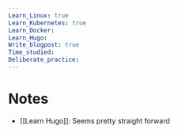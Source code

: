 ```yaml
---
Learn_Linux: true
Learn_Kubernetes: true
Learn_Docker: 
Learn_Hugo: 
Write_blogpost: true
Time_studied: 
Deliberate_practice:
---
```

# Notes
- [[Learn Hugo]]: Seems pretty straight forward